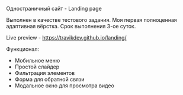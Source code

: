 Одностраничный сайт - Landing page 

Выполнен в качестве тестового задания.
Моя первая полноценная адаптивная вёрстка.
Срок выполнения 3-ое суток.

Live preview - https://travikdev.github.io/landing/

Функционал:
- Мобильное меню
- Простой слайдер
- Фильтрация элементов
- Форма для обратной связи
- Модальное окно для просмотра видео
